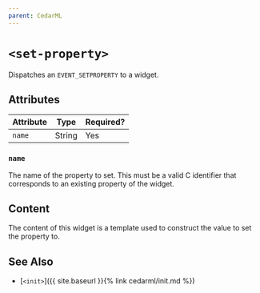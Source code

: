 ```yaml
---
parent: CedarML
---
```

# `<set-property>`
Dispatches an `EVENT_SETPROPERTY` to a widget.

## Attributes

| Attribute     | Type    | Required? |
|---------------|---------|-----------|
| `name`        | String  | Yes       |

### `name`
The name of the property to set. This must be a valid C identifier that
corresponds to an existing property of the widget.

## Content
The content of this widget is a template used to construct the value to set the
property to.

## See Also
- [`<init>`]({{ site.baseurl }}{% link cedarml/init.md %})
